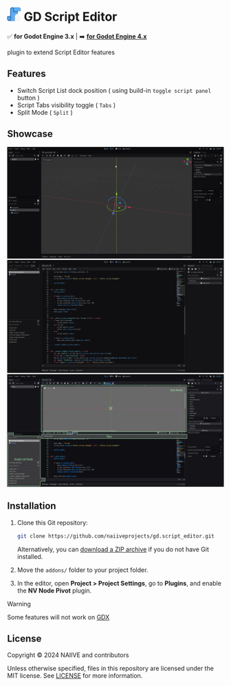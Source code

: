# <img src="./assetlib/icon.png" width="32" height="32"> GD Script Editor
✅ **for Godot Engine 3.x** | ➡️ [**for Godot Engine 4.x**](https://github.com/naiiveprojects/gd.script_editor/tree/4.x)

plugin to extend Script Editor features

## Features

- Switch Script List dock position ( using build-in `toggle script panel` button )
- Script Tabs visibility toggle ( `Tabs` )
- Split Mode ( `Split` )

## Showcase

![showcase](/assetlib/showcase.gif)
![ss](/assetlib/nv_script_editor.png)
![ss](/assetlib/nv_script_editor_hint.png)

## Installation

1. Clone this Git repository:

    ```bash
    git clone https://github.com/naiiveprojects/gd.script_editor.git
    ```

    Alternatively, you can [download a ZIP archive](https://github.com/naiiveprojects/gd.script_editor/archive/refs/heads/3.x.zip) if you do not have Git installed.

2. Move the `addons/` folder to your project folder.
3. In the editor, open **Project > Project Settings**, go to **Plugins**, and enable the **NV Node Pivot** plugin.

> [!WARNING]
>
> Some features will not work on [GDX](https://github.com/naiiveprojects/gdx)

## License

Copyright © 2024 NAIIVE and contributors

Unless otherwise specified, files in this repository are licensed under the MIT license. See [LICENSE](LICENSE) for more information.
